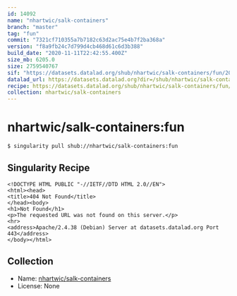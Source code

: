```yaml
---
id: 14092
name: "nhartwic/salk-containers"
branch: "master"
tag: "fun"
commit: "7321cf710355a7b7182c63d2ac75e4b7f2ba368a"
version: "f8a9fb24c7d799d4cb468d61c6d3b388"
build_date: "2020-11-11T22:42:55.400Z"
size_mb: 6205.0
size: 2759540767
sif: "https://datasets.datalad.org/shub/nhartwic/salk-containers/fun/2020-11-11-7321cf71-f8a9fb24/f8a9fb24c7d799d4cb468d61c6d3b388.sif"
datalad_url: https://datasets.datalad.org?dir=/shub/nhartwic/salk-containers/fun/2020-11-11-7321cf71-f8a9fb24/
recipe: https://datasets.datalad.org/shub/nhartwic/salk-containers/fun/2020-11-11-7321cf71-f8a9fb24/Singularity
collection: nhartwic/salk-containers
---
```


# nhartwic/salk-containers:fun

```bash
$ singularity pull shub://nhartwic/salk-containers:fun
```

## Singularity Recipe

```singularity
<!DOCTYPE HTML PUBLIC "-//IETF//DTD HTML 2.0//EN">
<html><head>
<title>404 Not Found</title>
</head><body>
<h1>Not Found</h1>
<p>The requested URL was not found on this server.</p>
<hr>
<address>Apache/2.4.38 (Debian) Server at datasets.datalad.org Port 443</address>
</body></html>
```

## Collection

 - Name: [nhartwic/salk-containers](https://github.com/nhartwic/salk-containers)
 - License: None

